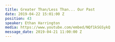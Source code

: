 ```yaml
---
title: Greater Than/Less Than... Our Past
date: 2019-04-22 15:01:00 Z
position: 43
speaker: Ethan Harrington
media: https://www.youtube.com/embed/NQf1kSGSykQ
message_date: 2019-04-21 11:00:00 Z
---
```


